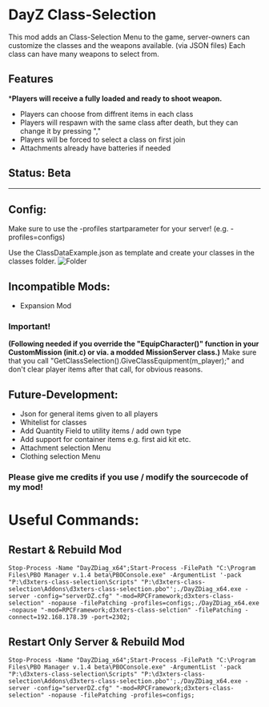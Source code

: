 # DayZ Class-Selection

This mod adds an Class-Selection Menu to the game, server-owners can customize the classes and the weapons available. (via JSON files)
Each class can have many weapons to select from.

## Features

 *__Players will receive a fully loaded and ready to shoot weapon.__
 * Players can choose from diffrent items in each class
 * Players will respawn with the same class after death, but they can change it by pressing ","
 * Players will be forced to select a class on first join
 * Attachments already have batteries if needed


## Status: Beta
________________________________________________________

## Config:
Make sure to use the -profiles startparameter for your server! (e.g. -profiles=configs)  

Use the ClassDataExample.json as template and create your classes in the classes folder.
![Folder](https://i.imgur.com/GzOtUqg.png)

## Incompatible Mods:
* Expansion Mod

### Important!
__(Following needed if you override the "EquipCharacter()" function in your CustomMission (init.c) or via. a modded MissionServer class.)__
Make sure that you call "GetClassSelection().GiveClassEquipment(m_player);" and don't clear player items after that call, for obvious reasons.

## Future-Development:

*  Json for general items given to all players
*  Whitelist for classes
*  Add Quantity Field to utility items / add own type
*  Add support for container items e.g. first aid kit etc.
* Attachment selection Menu
* Clothing selection Menu

### Please give me credits if you use / modify the sourcecode of my mod!

# Useful Commands:
## Restart & Rebuild Mod

```Stop-Process -Name "DayZDiag_x64";Start-Process -FilePath "C:\Program Files\PBO Manager v.1.4 beta\PBOConsole.exe" -ArgumentList '-pack "P:\d3xters-class-selection\Scripts" "P:\d3xters-class-selection\Addons\d3xters-class-selection.pbo"';./DayZDiag_x64.exe -server -config="serverDZ.cfg" "-mod=RPCFramework;d3xters-class-selection" -nopause -filePatching -profiles=configs;./DayZDiag_x64.exe -nopause "-mod=RPCFramework;d3xters-class-selction" -filePatching -connect=192.168.178.39 -port=2302;```


## Restart Only Server & Rebuild Mod

```Stop-Process -Name "DayZDiag_x64";Start-Process -FilePath "C:\Program Files\PBO Manager v.1.4 beta\PBOConsole.exe" -ArgumentList '-pack "P:\d3xters-class-selection\Scripts" "P:\d3xters-class-selection\Addons\d3xters-class-selection.pbo"';./DayZDiag_x64.exe -server -config="serverDZ.cfg" "-mod=RPCFramework;d3xters-class-selection" -nopause -filePatching -profiles=configs;```


